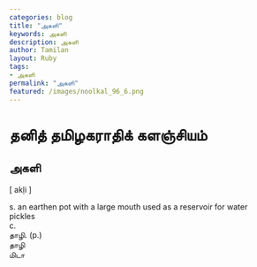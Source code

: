 ```yaml
---  
categories: blog  
title: "அகளி"
keywords: அகளி  
description: அகளி
author: Tamilan  
layout: Ruby  
tags:     
- அகளி
permalink: "அகளி"  
featured: /images/noolkal_96_6.png  
--- 
```

# தனித் தமிழகராதிக் களஞ்சியம்
## அகளி

[ akḷi ]  
  
s. an earthen pot with a large mouth used as a reservoir for water  
pickles  
c.  
தாழி. (p.)  
தாழி  
மிடா